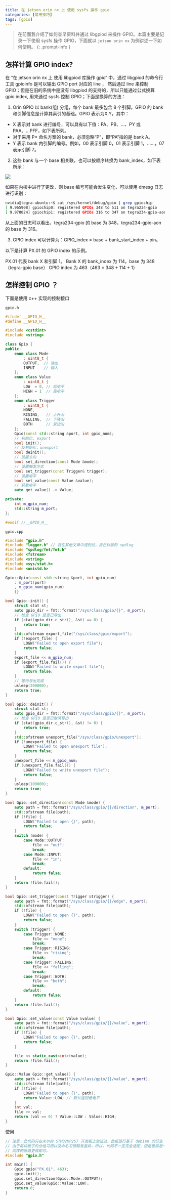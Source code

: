 ```yaml
---
title: 在 jetson orin nx 上 使用 sysfs 操作 gpio
categories: [常用技巧]
tags: [gpio]
---
```


> 在前面我介绍了如何查早资料并通过 libgpiod 来操作 GPIO。本篇主要是记录一下使用 sysfs 操作 GPIO，下面就以 `jetson orin nx` 为例讲述一下如何使用。
{: .prompt-info }

## 怎样计算 GPIO index?
在 “在 jetson orin nx 上 使用 libgpiod 库操作 gpio“ 中，通过 libgpiod 的命令行工具 gpioinfo 是可以输出 GPIO port 对应的 line ， 然后通过 line 来控制 GPIO；但是在旧的系统中是没有 libgpiod 的支持的，所以只能通过公式换算 gpio index, 用来通过 sysfs 控制 GPIO；下面是换算的方法：

1. Orin GPIO 以 bank(组) 分组，每个 bank 最多包含 8 个引脚。GPIO 的 bank 和引脚信息是计算其索引的基础。GPIO 表示为X.Y，其中：
+ X 表示对 bank 进行编号，可以具有以下值：PA、PB、...、PY 或 PAA、...PFF，如下表所列。
+ 对于采用 P* 命名方案的 bank，必须忽略“P”，即“PA”指的是 bank A。
+ Y 表示 bank 内引脚的编号。例如，00 表示引脚 0，01 表示引脚 1，……，07 表示引脚 7。

2. 这些 bank 与一个 base 相关联，也可以按顺序转换为 bank_index，如下表所示：

![](/assets/img/post/常用技巧/orin-bank.webp)

如果在内核中进行了更改，则 base 编号可能会发生变化，可以使用 dmesg 日志进行识别：

```bash
nvidia@tegra-ubuntu:~$ cat /sys/kernel/debug/gpio | grep gpiochip
[ 9.965908] gpiochip0: registered GPIOs 348 to 511 on tegra234-gpio
[ 9.970024] gpiochip1: registered GPIOs 316 to 347 on tegra234-gpio-aon
```
从上面的日志可以看出，tegra234-gpio 的 base 为 348，tegra234-gpio-aon 的 base 为 316。

3. GPIO index 可以计算为：GPIO_index = base + bank_start_index + pin。

以下是计算 PX.01 的 GPIO index 的示例。

PX.01 代表 bank X 和引脚 1。
Bank X 的 bank_index 为 114，base 为 348（tegra-gpio base）
GPIO index 为 463（463 = 348 + 114 + 1）

## 怎样控制 GPIO ？

下面是使用 c++ 实现的控制接口

`gpio.h`
```c++
#ifndef __GPIO_H__
#define __GPIO_H__

#include <cstdint>
#include <string>

class Gpio {
public:
    enum class Mode 
        : uint8_t {
        OUTPUT,  // 输出
        INPUT    // 输入
    };
    enum class Value
        : uint8_t {
        LOW  = 0, // 低电平
        HIGH = 1  // 高电平
    };
    enum class Trigger
        : uint8_t {
        NONE,
        RISING,   // 上升沿
        FALLING,  // 下降沿
        BOTH      // 双边沿
    };
    Gpio(const std::string &port, int gpio_num);
    // 初始化, export
    bool init();
    // 反初始化，unexport
    bool deinit();
    // 设置方向
    bool set_direction(const Mode &mode);
    // 设置触发方式
    bool set_trigger(const Trigger& trigger);
    // 设置电平
    bool set_value(const Value &value);
    // 获取电平
    auto get_value() -> Value;

private:
    int m_gpio_num;
    std::string m_port;
};

#endif //__GPIO_H__
```

`gpio.cpp`

```c++
#include "gpio.h"
#include "logger.h" // 我在其他文章中提到过，自己封装的 spdlog
#include "spdlog/fmt/fmt.h"
#include <fstream>
#include <string>
#include <sys/stat.h>
#include <unistd.h>

Gpio::Gpio(const std::string &port, int gpio_num)
    : m_port(port)
    , m_gpio_num(gpio_num)
    {}

bool Gpio::init() {
    struct stat st;
    auto gpio_dir = fmt::format("/sys/class/gpio/{}", m_port);
    // 检查 GPIO 是否已导出
    if (stat(gpio_dir.c_str(), &st) == 0) {
        return true;
    }
    std::ofstream export_file("/sys/class/gpio/export");
    if (!export_file) {
        LOGW("Failed to open export file");
        return false;
    }
    export_file << m_gpio_num;
    if (export_file.fail()) {
        LOGW("Failed to write export file");
        return false;
    }
    // 等待导出完成
    usleep(200000);
    return true;
}

bool Gpio::deinit() {
    struct stat st;
    auto gpio_dir = fmt::format("/sys/class/gpio/{}", m_port);
    // 检查 GPIO 是否已取消导出
    if (stat(gpio_dir.c_str(), &st) != 0) {
        return true;
    }
    std::ofstream unexport_file("/sys/class/gpio/unexport");
    if (!unexport_file) {
        LOGW("Failed to open unexport file");
        return false;
    }
    unexport_file << m_gpio_num;
    if (unexport_file.fail()) {
        LOGW("Failed to write unexport file");
        return false;
    }
    usleep(100000);
    return true;
}

bool Gpio::set_direction(const Mode &mode) {
    auto path = fmt::format("/sys/class/gpio/{}/direction", m_port);
    std::ofstream file(path);
    if (!file) {
        LOGW("Failed to open {}", path);
        return false;
    }
    switch (mode) {
        case Mode::OUTPUT:
            file << "out";
            break;
        case Mode::INPUT:
            file << "in";
            break;
        default:
            return false;
    }
    return !file.fail();
}

bool Gpio::set_trigger(const Trigger &trigger) {
    auto path = fmt::format("/sys/class/gpio/{}/edge", m_port);
    std::ofstream file(path);
    if (!file) {
        LOGW("Failed to open {}", path);
        return false;
    }
    switch (trigger) {
        case Trigger::NONE:
            file << "none";
            break;
        case Trigger::RISING:
            file << "rising";
            break;
        case Trigger::FALLING:
            file << "falling";
            break;
        case Trigger::BOTH:
            file << "both";
            break;
        default:
            return false;
    }
    return !file.fail();
}

bool Gpio::set_value(const Value &value) {
    auto path = fmt::format("/sys/class/gpio/{}/value", m_port);
    std::ofstream file(path);
    if (!file) {
        LOGW("Failed to open {}", path);
        return false;
    }

    file << static_cast<int>(value);
    return !file.fail();
}

Gpio::Value Gpio::get_value() {
    auto path = fmt::format("/sys/class/gpio/{}/value", m_port);
    std::ifstream file(path);
    if (!file) {
        LOGW("Failed to open {}", path);
        return Value::LOW; // 默认返回低电平
    }
    int val;
    file >> val;
    return (val == 0) ? Value::LOW : Value::HIGH;
}
```

使用

```c++
// 注意：此代码只在米尔的 STM32MP257 开发板上验证过，此板运行基于 debian 的衍生 linux 系统；
// 由于每块板子的分组习惯以及命名习惯略有差异，所以，代码不一定完全适配，但是思路是一样的，按照
// 同样的思路更改即可。
#include "gpio.h"

int main() {
    Gpio gpio("PX.01", 463);
    gpio.init();
    gpio.set_direction(Gpio::Mode::OUTPUT);
    gpio.set_value(Gpio::Value::LOW);
    return 0;
}
```